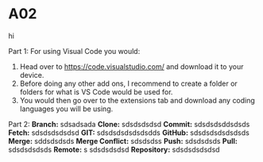 # A02
hi

Part 1: 
For using Visual Code you would:
  1. Head over to https://code.visualstudio.com/ and download it to your device.
  2. Before doing any other add ons, I recommend to create a folder or folders for what is VS Code would be used for.
  3. You would then go over to the extensions tab and download any coding languages you will be using. 

Part 2:
<strong>Branch:</strong> sdsadsada
<strong>Clone:</strong> sdsdsdsdsd
<strong>Commit:</strong> sdsdsdsddsdsds
<strong>Fetch:</strong> sdsdsdsdsdsd
<strong>GIT:</strong> sdsdsdsdsdsdsdds
<strong>GitHub:</strong> sdsdsdsdsdsdsds
<strong>Merge:</strong> sddsdsdsds
<strong>Merge Conflict:</strong> sdsdsdss
<strong>Push:</strong> sdsdsdsds
<strong>Pull:</strong> sdsdsdsdsds
<strong>Remote:</strong> s sdsdsdsdsd
<strong>Repository:</strong> sdsdsdsdsdsd

